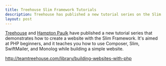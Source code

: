 ```yaml
---
title: Treehouse Slim Framework Tutorials
description: Treehouse has published a new tutorial series on the Slim Framework.
layout: post
---
```


[Treehouse](http://teamtreehouse.com/) and [Hampton Paulk](http://teamtreehouse.com/hamptonpaulk) have published a new tutorial series that demonstrates how to create a website with the Slim Framework. It's aimed at PHP beginners, and it teaches you how to use Composer, Slim, SwiftMailer, and Monolog while building a simple website.

<http://teamtreehouse.com/library/building-websites-with-php>
